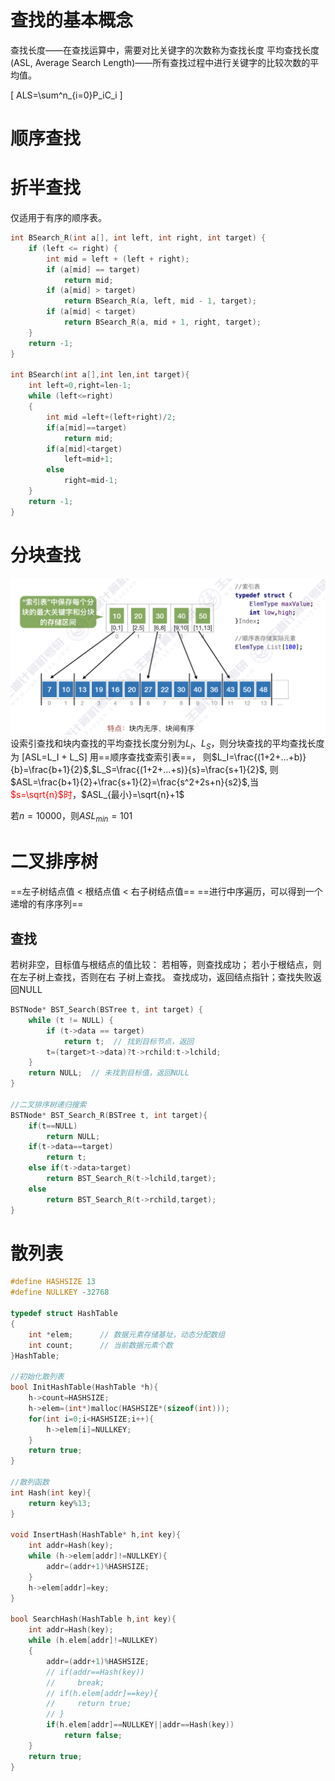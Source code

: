 # 查找的基本概念
查找长度——在查找运算中，需要对比关键字的次数称为查找长度
平均查找长度(ASL, Average Search Length)——所有查找过程中进行关键字的比较次数的平均值。

\[ ALS=\sum^n_{i=0}P_iC_i \]

# 顺序查找

# 折半查找
仅适用于有序的顺序表。
```c
int BSearch_R(int a[], int left, int right, int target) {
    if (left <= right) {
        int mid = left + (left + right);
        if (a[mid] == target)
            return mid;
        if (a[mid] > target)
            return BSearch_R(a, left, mid - 1, target);
        if (a[mid] < target)
            return BSearch_R(a, mid + 1, right, target);
    }
    return -1;
}

int BSearch(int a[],int len,int target){
    int left=0,right=len-1;
    while (left<=right)
    {
        int mid =left+(left+right)/2;
        if(a[mid]==target)
            return mid;
        if(a[mid]<target)
            left=mid+1;
        else
            right=mid-1;
    }
    return -1;
}
```
# 分块查找
![alt text](Image/分块查找.png)
设索引查找和块内查找的平均查找⻓度分别为$L_I$、$L_S$，则分块查找的平均查找长度为
\[ASL=L_I + L_S\]
用==顺序查找查索引表==，
则$L_I=\frac{(1+2+...+b)}{b}=\frac{b+1}{2}$,$L_S=\frac{(1+2+...+s)}{s}=\frac{s+1}{2}$,
则$ASL=\frac{b+1}{2}+\frac{s+1}{2}=\frac{s^2+2s+n}{s2}$,当<font color=red>$s=\sqrt{n}$时</font>，$ASL_{最小}=\sqrt{n}+1$

若$n=10000$，则$ASL_{min}=101$

# 二叉排序树
==左子树结点值 < 根结点值 < 右子树结点值==
==进行中序遍历，可以得到一个递增的有序序列==

## 查找
若树非空，目标值与根结点的值比较：
若相等，则查找成功；
若小于根结点，则在左子树上查找，否则在右
子树上查找。
查找成功，返回结点指针；查找失败返回NULL

```c
BSTNode* BST_Search(BSTree t, int target) {
    while (t != NULL) {
        if (t->data == target)
            return t;  // 找到目标节点，返回
        t=(target>t->data)?t->rchild:t->lchild;
    }
    return NULL;  // 未找到目标值，返回NULL
}

//二叉排序树递归搜索
BSTNode* BST_Search_R(BSTree t, int target){
    if(t==NULL)
        return NULL;
    if(t->data==target)
        return t;
    else if(t->data>target)
        return BST_Search_R(t->lchild,target);
    else
        return BST_Search_R(t->rchild,target);
}
```

# 散列表

```c
#define HASHSIZE 13
#define NULLKEY -32768

typedef struct HashTable
{
    int *elem;      // 数据元素存储基址，动态分配数组
    int count;      // 当前数据元素个数
}HashTable;

//初始化散列表
bool InitHashTable(HashTable *h){
    h->count=HASHSIZE;
    h->elem=(int*)malloc(HASHSIZE*(sizeof(int)));
    for(int i=0;i<HASHSIZE;i++){
        h->elem[i]=NULLKEY;
    }
    return true;
}

//散列函数
int Hash(int key){
    return key%13;
}

void InsertHash(HashTable* h,int key){
    int addr=Hash(key);
    while (h->elem[addr]!=NULLKEY){
        addr=(addr+1)%HASHSIZE;
    }
    h->elem[addr]=key;
}

bool SearchHash(HashTable h,int key){
    int addr=Hash(key);
    while (h.elem[addr]!=NULLKEY)
    {
        addr=(addr+1)%HASHSIZE;
        // if(addr==Hash(key))
        //     break;
        // if(h.elem[addr]==key){
        //     return true;
        // }
        if(h.elem[addr]==NULLKEY||addr==Hash(key))
            return false;
    }
    return true;
}
```

